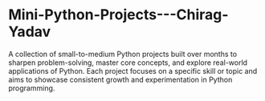 # Mini-Python-Projects---Chirag-Yadav
A collection of small-to-medium Python projects built over months to sharpen problem-solving, master core concepts, and explore real-world applications of Python. Each project focuses on a specific skill or topic and aims to showcase consistent growth and experimentation in Python programming.
